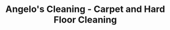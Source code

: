 ---
title: "Angelo's Cleaning - Carpet and Hard Floor Cleaning"
url: /phoenixville/angelos-cleaning-carpet-and-hard-floor-cleaning/
shop: carpet
---